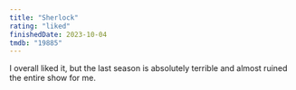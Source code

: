```yaml
---
title: "Sherlock"
rating: "liked"
finishedDate: 2023-10-04
tmdb: "19885"
---
```


I overall liked it, but the last season is absolutely terrible and almost ruined the entire show for me.